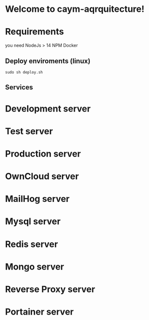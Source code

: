 # Welcome to caym-aqrquitecture!

# Requirements

you need
NodeJs > 14
NPM
Docker

## Deploy enviroments (linux)

    sudo sh deploy.sh


## Services

# Development server
# Test server
# Production server
# OwnCloud server
# MailHog server
# Mysql server
# Redis server
# Mongo server
# Reverse Proxy server
# Portainer server
